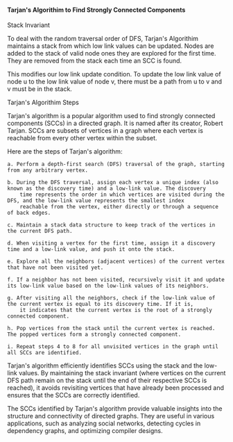 #### Tarjan's Algorithim to Find Strongly Connected Components

Stack Invariant

To deal with the random traversal order of DFS, Tarjan's Algorithim maintains a stack from which low link values can be updated. Nodes are added to 
the stack of valid node ones they are explored for the first time. They are removed from the stack each time an SCC is found.

This modifies our low link update condition. To update the low link value of node u to the low link value of node v, there must be a path from u to v and v must be in the stack.

Tarjan's Algorithim Steps

Tarjan's algorithm is a popular algorithm used to find strongly connected components (SCCs) in a directed graph. It is named after its creator, Robert Tarjan. SCCs are subsets of vertices in a graph where each vertex is reachable from every other vertex within the subset.

Here are the steps of Tarjan's algorithm:

    a. Perform a depth-first search (DFS) traversal of the graph, starting from any arbitrary vertex.

    b. During the DFS traversal, assign each vertex a unique index (also known as the discovery time) and a low-link value. The discovery 
        time represents the order in which vertices are visited during the DFS, and the low-link value represents the smallest index 
        reachable from the vertex, either directly or through a sequence of back edges.

    c. Maintain a stack data structure to keep track of the vertices in the current DFS path.

    d. When visiting a vertex for the first time, assign it a discovery time and a low-link value, and push it onto the stack.

    e. Explore all the neighbors (adjacent vertices) of the current vertex that have not been visited yet.

    f. If a neighbor has not been visited, recursively visit it and update its low-link value based on the low-link values of its neighbors.

    g. After visiting all the neighbors, check if the low-link value of the current vertex is equal to its discovery time. If it is, 
        it indicates that the current vertex is the root of a strongly connected component.

    h. Pop vertices from the stack until the current vertex is reached. The popped vertices form a strongly connected component.

    i. Repeat steps 4 to 8 for all unvisited vertices in the graph until all SCCs are identified.

Tarjan's algorithm efficiently identifies SCCs using the stack and the low-link values. By maintaining the stack invariant (where vertices on the current DFS path remain on the stack until the end of their respective SCCs is reached), it avoids revisiting vertices that have already been processed and ensures that the SCCs are correctly identified.

The SCCs identified by Tarjan's algorithm provide valuable insights into the structure and connectivity of directed graphs. They are useful in various applications, such as analyzing social networks, detecting cycles in dependency graphs, and optimizing compiler designs.
